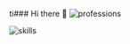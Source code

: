 ti### Hi there 👋
![professions](https://user-images.githubusercontent.com/51321911/161564533-42ca803a-2f82-4357-89a4-337bdf6f34d6.gif)

![skills](https://github.com/muhammadabir64/muhammadabir64/assets/51321911/2a8e7b56-cd7b-43a0-b81a-a2124c3b0601)
